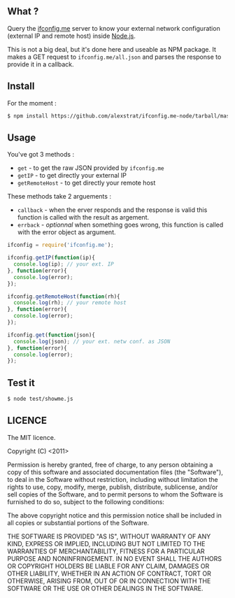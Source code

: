 ## What ?
Query the [ifconfig.me](ifconfig.me) server to know your external network configuration (external IP and remote host) inside [Node.js](nodejs.org).

This is not a big deal, but it's done here and useable as NPM package. It makes a GET request to `ifconfig.me/all.json` and parses the response to provide it in a callback.

## Install

For the moment :

```bash
$ npm install https://github.com/alexstrat/ifconfig.me-node/tarball/master
```

## Usage

You've got 3 methods : 

  - `get`           - to get the raw JSON provided by `ifconfig.me`
  - `getIP`         - to get directly your external IP
  - `getRemoteHost` - to get directly your remote host

These methods take 2 arguements :

  - `callback`  - when the erver responds and the response is valid this function is called with the result as argement.
  - `errback`   - _optionnal_ when something goes wrong, this function is called with the error object as argument.
  
```js
ifconfig = require('ifconfig.me');

ifconfig.getIP(function(ip){
  console.log(ip); // your ext. IP
}, function(error){
  console.log(error);
});

ifconfig.getRemoteHost(function(rh){
  console.log(rh); // your remote host
}, function(error){
  console.log(error);
});

ifconfig.get(function(json){
  console.log(json); // your ext. netw conf. as JSON 
}, function(error){
  console.log(error);  
});

```

## Test it

```bash
$ node test/showme.js
```

## LICENCE

The MIT licence.

Copyright (C) <2011> <Alexandre Lacheze>

Permission is hereby granted, free of charge, to any person obtaining a copy of
this software and associated documentation files (the "Software"), to deal in
the Software without restriction, including without limitation the rights to
use, copy, modify, merge, publish, distribute, sublicense, and/or sell copies
of the Software, and to permit persons to whom the Software is furnished to do
so, subject to the following conditions:

The above copyright notice and this permission notice shall be included in all
copies or substantial portions of the Software.

THE SOFTWARE IS PROVIDED "AS IS", WITHOUT WARRANTY OF ANY KIND, EXPRESS OR
IMPLIED, INCLUDING BUT NOT LIMITED TO THE WARRANTIES OF MERCHANTABILITY,
FITNESS FOR A PARTICULAR PURPOSE AND NONINFRINGEMENT. IN NO EVENT SHALL THE
AUTHORS OR COPYRIGHT HOLDERS BE LIABLE FOR ANY CLAIM, DAMAGES OR OTHER
LIABILITY, WHETHER IN AN ACTION OF CONTRACT, TORT OR OTHERWISE, ARISING FROM,
OUT OF OR IN CONNECTION WITH THE SOFTWARE OR THE USE OR OTHER DEALINGS IN THE
SOFTWARE.
  
